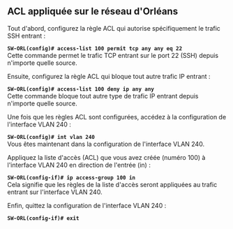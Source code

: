 ## ACL appliquée sur le réseau d'Orléans

Tout d'abord, configurez la règle ACL qui autorise spécifiquement le trafic SSH entrant :

**`SW-ORL(config)# access-list 100 permit tcp any any eq 22`**
</br>
Cette commande permet le trafic TCP entrant sur le port 22 (SSH) depuis n'importe quelle source.

Ensuite, configurez la règle ACL qui bloque tout autre trafic IP entrant :


**`SW-ORL(config)# access-list 100 deny ip any any`**
</br>
Cette commande bloque tout autre type de trafic IP entrant depuis n'importe quelle source.

Une fois que les règles ACL sont configurées, accédez à la configuration de l'interface VLAN 240 :

**`SW-ORL(config)# int vlan 240`**
</br>
Vous êtes maintenant dans la configuration de l'interface VLAN 240.

Appliquez la liste d'accès (ACL) que vous avez créée (numéro 100) à l'interface VLAN 240 en direction de l'entrée (in) :


**`SW-ORL(config-if)# ip access-group 100 in`**
</br>
Cela signifie que les règles de la liste d'accès seront appliquées au trafic entrant sur l'interface VLAN 240.

Enfin, quittez la configuration de l'interface VLAN 240 :

**`SW-ORL(config-if)# exit`**

